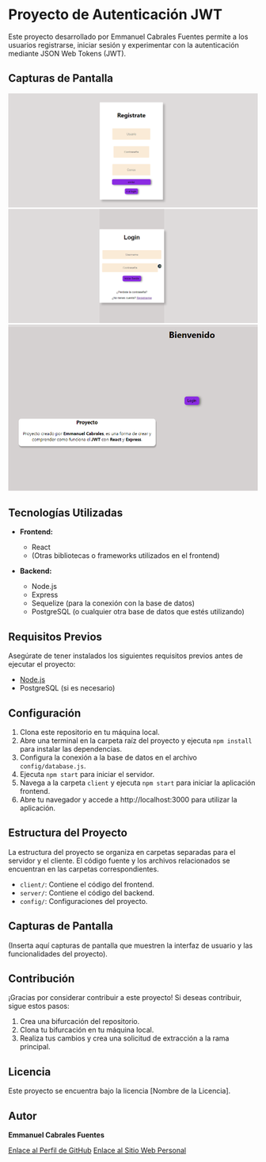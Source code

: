 # Proyecto de Autenticación JWT

Este proyecto desarrollado por Emmanuel Cabrales Fuentes permite a los usuarios registrarse, iniciar sesión y experimentar con la autenticación mediante JSON Web Tokens (JWT).
## Capturas de Pantalla

![Descripción de la Imagen 1](img/img-1.png)
![Descripción de la Imagen 2](img/img-2.png)
![Descripción de la Imagen 3](img/img-3.png)


## Tecnologías Utilizadas

- **Frontend:**
  - React
  - (Otras bibliotecas o frameworks utilizados en el frontend)

- **Backend:**
  - Node.js
  - Express
  - Sequelize (para la conexión con la base de datos)
  - PostgreSQL (o cualquier otra base de datos que estés utilizando)

## Requisitos Previos

Asegúrate de tener instalados los siguientes requisitos previos antes de ejecutar el proyecto:

- [Node.js](https://nodejs.org/) 
- PostgreSQL (si es necesario)

## Configuración

1. Clona este repositorio en tu máquina local.
2. Abre una terminal en la carpeta raíz del proyecto y ejecuta `npm install` para instalar las dependencias.
3. Configura la conexión a la base de datos en el archivo `config/database.js`.
4. Ejecuta `npm start` para iniciar el servidor.
5. Navega a la carpeta `client` y ejecuta `npm start` para iniciar la aplicación frontend.
6. Abre tu navegador y accede a http://localhost:3000 para utilizar la aplicación.

## Estructura del Proyecto

La estructura del proyecto se organiza en carpetas separadas para el servidor y el cliente. El código fuente y los archivos relacionados se encuentran en las carpetas correspondientes.

- `client/`: Contiene el código del frontend.
- `server/`: Contiene el código del backend.
- `config/`: Configuraciones del proyecto.

## Capturas de Pantalla

(Inserta aquí capturas de pantalla que muestren la interfaz de usuario y las funcionalidades del proyecto).

## Contribución

¡Gracias por considerar contribuir a este proyecto! Si deseas contribuir, sigue estos pasos:

1. Crea una bifurcación del repositorio.
2. Clona tu bifurcación en tu máquina local.
3. Realiza tus cambios y crea una solicitud de extracción a la rama principal.

## Licencia

Este proyecto se encuentra bajo la licencia [Nombre de la Licencia].

## Autor

**Emmanuel Cabrales Fuentes**

[Enlace al Perfil de GitHub](https://github.com/tuusuario)
[Enlace al Sitio Web Personal](https://www.tusitio.com)

